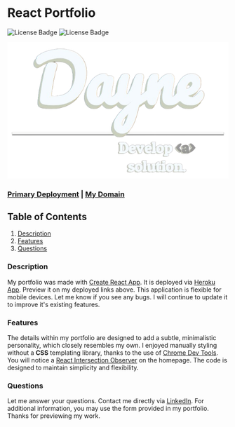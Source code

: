 # React Portfolio

![License Badge](https://shields.io/badge/license-MIT-limegreen)
![License Badge](https://img.shields.io/badge/Junior%20web%20developer-4D5BE2)

![cover4](./src/images/daylo-portfolio.png)

### **[Primary Deployment](https://daylo-portfolio.herokuapp.com/)** | **[My Domain](https://www.daylo.dev/)**

## Table of Contents
1. [Description](#description)
2. [Features](#features)
3. [Questions](#questions)

### Description

My portfolio was made with [Create React App](https://github.com/facebook/create-react-app). It is deployed via [Heroku App](https://www.heroku.com/). Preview it on my deployed links above. This application is flexible for mobile devices. Let me know if you see any bugs. I will continue to update it to improve it's existing features.

### Features
The details within my portfolio are designed to add a subtle, minimalistic personality, which closely resembles my own. I enjoyed manually styling without a **CSS** templating library, thanks to the use of [Chrome Dev Tools](https://developer.chrome.com/docs/devtools). You will notice a [React Intersection Observer](https://www.npmjs.com/package/react-intersection-observer) on the homepage. The code is designed to maintain simplicity and flexibility.

### Questions
Let me answer your questions. Contact me directly via [LinkedIn](https://www.linkedin.com/in/dayne-lalmond/). For additional information, you may use the form provided in my portfolio. Thanks for previewing my work.



